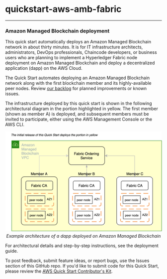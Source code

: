 # quickstart-aws-amb-fabric
---
### Amazon Managed Blockchain deployment

This quick start automatically deploys an Amazon Managed Blockchain network in about thirty minutes. It is for IT infrastructure architects, administrators, DevOps professionals, Chaincode developers, or business users who are planning to implement a Hyperledger Fabric node deployment on Amazon Managed Blockchain and deploy a decentralized application (dapp) on the AWS Cloud.

The Quick Start automates deploying an Amazon Managed Blockchain network along with the first blockchain member and its highly-available peer nodes. Review [our backlog](https://github.com/aws-quickstart/quickstart-aws-amb-fabric/issues) for planned improvements or known issues.

The infrastructure deployed by this quick start is shown in the following architectural diagram in the portion highlighted in yellow. The first member (shown as member A) is deployed, and subsequent members must be invited to participate, either using the AWS Management Console or the AWS CLI.
<p>
    <img src="doc/images/amb-quickstart-architectural-diagram.png" alt="Sample dapp deployed on Amazon Managed Blockchain"/>
    <br>
    <div style="margin-top: -10px; width: 100%; text-align: center;">
    <em>Example architecture of a dapp deployed on Amazon Managed Blockchain</em></div>
</p>

For architectural details and step-by-step instructions, see the deployment guide.

To post feedback, submit feature ideas, or report bugs, use the Issues section of this GitHub repo. If you'd like to submit code for this Quick Start, please review the [AWS Quick Start Contributor's Kit](https://aws-quickstart.github.io/).

